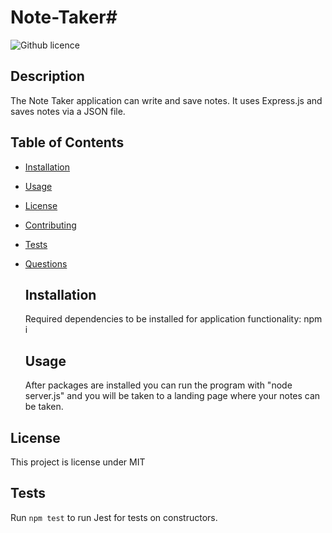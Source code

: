 # Note-Taker# 
![Github licence](http://img.shields.io/badge/license-MIT-blue.svg)

## Description 
  The Note Taker application can write and save notes.  It uses Express.js and saves notes via a JSON file.
 
## Table of Contents
* [Installation](#installation)
* [Usage](#usage)
* [License](#license)
* [Contributing](#contributing)
* [Tests](#tests)
* [Questions](#questions)

  ## Installation 
  Required dependencies to be installed for application functionality: npm i

  ## Usage
  After packages are installed you can run the program with "node server.js" and you will be taken to a landing page where your notes can be taken.


## License 
This project is license under MIT


## Tests
Run `npm test` to run Jest for tests on constructors. 

